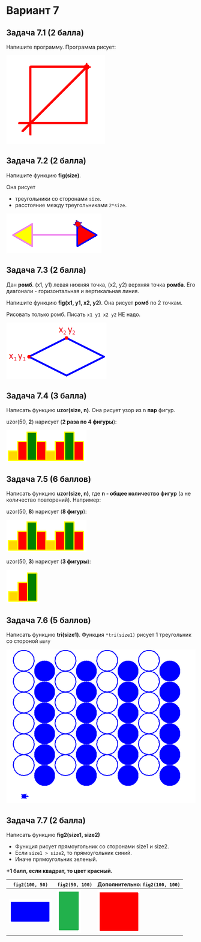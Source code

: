 # Вариант 7

## Задача 7.1 (2 балла)

Напишите программу. Программа рисует:

![img/simple/p7.png](img/simple/p7.png)

## Задача 7.2 (2 балла)

Напишите функцию **fig(size)**. 

Она рисует

* треугольники со сторонами `size`.
* расстояние между треугольниками `2*size`.

![img/simple/pf7.png](img/simple/pf7.png)

## Задача 7.3 (2 балла)

Дан **ромб**. (x1, y1) левая нижняя точка, (x2, y2)  верхняя точка **ромба**. Его диагонали - горизонтальная и вертикальная линия.

Напишите функцию **fig(x1, y1, x2, y2)**. Она рисует **ромб** по 2 точкам. 

Рисовать только ромб. Писать `x1 y1 x2 y2` НЕ надо.

![img/geom/kr11_1.png](img/geom/kr11_1.png)

## Задача 7.4 (3 балла)

Написать функцию **uzor(size, n)**. Она рисует узор из n **пар** фигур.

uzor(50, <b>2</b>) нарисует (**2 раза по 4 фигуры**):

![img/for/t2_7_0.png](img/for/t2_7_0.png)

## Задача 7.5 (6 баллов)

Написать функцию  **uzor(size, n)**, где **n - общее количество фигур** (а не количество повторений). Например:

uzor(50, <b>8</b>) нарисует (**8 фигур**):

![img/for/t2_7_0.png](img/for/t2_7_0.png)


uzor(50, <b>3</b>) нарисует (**3 фигуры**):

![img/for/t2_7_2.png](img/for/t2_7_2.png)

## Задача 7.6 (5 баллов)

Написать функцию **tri(size1)**. Функция `*tri(size1)` рисует 1 треугольник со стороной `ышяу`

![img/for2/grid6.png](img/for2/grid6.png)


## Задача 7.7 (2 балла)

Написать функцию **fig2(size1, size2)**

* Функция рисует прямоугольник со сторонами size1 и size2.
* Если `size1 > size2`, то прямоугольник синий.
* Иначе прямоугольник зеленый.

**+1 балл, если квадрат, то цвет красный.**

| `fig2(100, 50)` | `fig2(50, 100)` | Дополнительно: `fig2(100, 100)` |
|----|----|----|
| ![img/if/if2_6_1.png](img/if/if2_6_1.png) |  ![img/if/if2_6_2.png](img/if/if2_6_2.png)  | ![img/if/if2_6_3.png](img/if/if2_6_3.png) |

